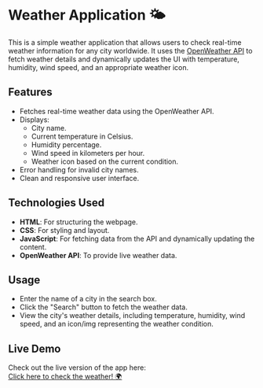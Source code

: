 # Weather Application 🌤️
This is a simple weather application that allows users to check real-time weather information for any city worldwide. It uses the [OpenWeather API](https://openweathermap.org/api) to fetch weather details and dynamically updates the UI with temperature, humidity, wind speed, and an appropriate weather icon.

## Features
- Fetches real-time weather data using the OpenWeather API.
- Displays:
  - City name.
  - Current temperature in Celsius.
  - Humidity percentage.
  - Wind speed in kilometers per hour.
  - Weather icon based on the current condition.
- Error handling for invalid city names.
- Clean and responsive user interface.

## Technologies Used
- **HTML**: For structuring the webpage.
- **CSS**: For styling and layout.
- **JavaScript**: For fetching data from the API and dynamically updating the content.
- **OpenWeather API**: To provide live weather data.

## Usage
- Enter the name of a city in the search box.
- Click the "Search" button to fetch the weather data.
- View the city's weather details, including temperature, humidity, wind speed, and an icon/img representing the weather condition.

## Live Demo
Check out the live version of the app here:  
[Click here to check the weather! 🌍](https://weatherapiclimate.netlify.app/)
